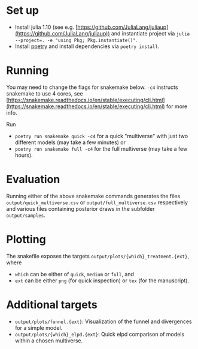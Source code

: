 # Set up

* Install julia 1.10 (see e.g. [https://github.com/JuliaLang/juliaup](https://github.com/JuliaLang/juliaup)) and instantiate project via `julia --project=. -e "using Pkg; Pkg.instantiate()"`.
* Install [poetry](https://python-poetry.org/) and install dependencies via `poetry install`.

# Running

You may need to change the flags for snakemake below. 
`-c4` instructs snakemake to use 4 cores, see [https://snakemake.readthedocs.io/en/stable/executing/cli.html](https://snakemake.readthedocs.io/en/stable/executing/cli.html) for more info.

Run 

* `poetry run snakemake quick -c4` for a quick "multiverse" with just two different models (may take a few minutes) or 
* `poetry run snakemake full -c4` for the full multiverse (may take a few hours).

# Evaluation

Running either of the above snakemake commands generates the files `output/quick_multiverse.csv` or `output/full_multiverse.csv` respectively
and various files containing posterior draws in the subfolder `output/samples`. 

# Plotting

The snakefile exposes the targets `output/plots/{which}_treatment.{ext}`, where 

* `which` can be either of `quick`, `medium` or `full`, and
* `ext` can be either `png` (for quick inspection) or `tex` (for the manuscript).

# Additional targets

* `output/plots/funnel.{ext}`: Visualization of the funnel and divergences for a simple model.
* `output/plots/{which}_elpd.{ext}`: Quick elpd comparison of models within a chosen multiverse.